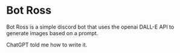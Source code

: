 # Bot Ross

Bot Ross is a simple discord bot that uses the openai DALL-E API to generate images based on a prompt.

ChatGPT told me how to write it.